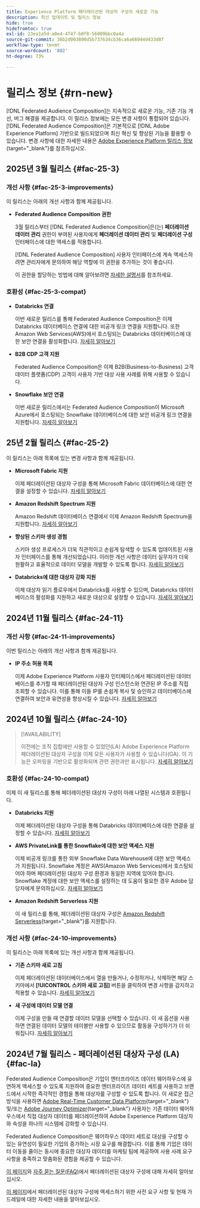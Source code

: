 ```yaml
---
title: Experience Platform 페더레이션된 대상자 구성의 새로운 기능
description: 최신 업데이트 및 릴리스 정보
hide: true
hidefromtoc: true
exl-id: 23ea1a5d-a0e4-4f47-b0f8-56009bbc0a4a
source-git-commit: 36b2d003800d5b737634cb36ca6a66944d433d8f
workflow-type: tm+mt
source-wordcount: '802'
ht-degree: 73%

---
```


# 릴리스 정보 {#rn-new}

[!DNL Federated Audience Composition]는 지속적으로 새로운 기능, 기존 기능 개선, 버그 해결을 제공합니다. 이 릴리스 정보에는 모든 변경 사항이 통합되어 있습니다. [!DNL Federated Audience Composition]은 기본적으로 [!DNL Adobe Experience Platform] 기반으로 빌드되었으며 최신 혁신 및 향상된 기능을 활용할 수 있습니다. 변경 사항에 대한 자세한 내용은 [Adobe Experience Platform 릴리스 정보](https://experienceleague.adobe.com/docs/experience-platform/release-notes/latest.html){target="_blank"}를 참조하십시오.

## 2025년 3월 릴리스 {#fac-25-3}

### 개선 사항 {#fac-25-3-improvements}

이 릴리스는 아래의 개선 사항과 함께 제공됩니다.

* **Federated Audience Composition 권한**

  3월 릴리스부터 [!DNL Federated Audience Composition]은(는) **페더레이션 데이터 관리** 권한이 부여된 사용자에게 **페더레이션 데이터 관리** 및 **페더레이션 구성** 인터페이스에 대한 액세스를 적용합니다.

  [!DNL Federated Audience Composition] 사용자 인터페이스에 계속 액세스하려면 관리자에게 문의하여 해당 역할에 이 권한을 추가하는 것이 좋습니다.

  이 권한을 할당하는 방법에 대해 알아보려면 [자세한 설명서](feature-access.md)를 참조하세요.

<!--
* **Data model Canvas view**

    The Canvas view for the Data Models section improves the experience by enabling the visualization of data models and their links in a canvas layout, alongside the existing tabular view. [Learn more](../data-management/gs-models.md)


* **AI Assistant**

    The AI Assistant is a user interface feature designed to help you navigate and understand Adobe concepts and get operational insights for your specific environment. It is available in several products across Adobe Experience Cloud, including Federated Audience Composition. [Learn more](ai-assistant.md)
-->

### 호환성 {#fac-25-3-compat}

* **Databricks 연결**

  이번 새로운 릴리스를 통해 Federated Audience Composition은 이제 Databricks 데이터베이스 연결에 대한 비공개 링크 연결을 지원합니다.
또한 Amazon Web Services(AWS)에서 호스팅되는 Databricks 데이터베이스에 대한 보안 연결을 활성화합니다. [자세히 알아보기](../connections/federated-db.md#databricks)

* **B2B CDP 고객 지원**

  Federated Audience Composition은 이제 B2B(Business-to-Business) 고객 데이터 플랫폼(CDP) 고객이 사용자 기반 대상 사용 사례를 위해 사용할 수 있습니다.

* **Snowflake 보안 연결**

  이번 새로운 릴리스에서는 Federated Audience Composition이 Microsoft Azure에서 호스팅되는 Snowflake 데이터베이스에 대한 보안 비공개 링크 연결을 지원합니다. [자세히 알아보기](../connections/federated-db.md#snowflake)

## 25년 2월 릴리스 {#fac-25-2}

이 릴리스는 아래 목록에 있는 변경 사항과 함께 제공됩니다.

* **Microsoft Fabric 지원**

  이제 페더레이션된 대상자 구성을 통해 Microsoft Fabric 데이터베이스에 대한 연결을 설정할 수 있습니다. [자세히 알아보기](../connections/federated-db.md)

* **Amazon Redshift Spectrum 지원**

  Amazon Redshift 데이터베이스 연결에서 이제 Amazon Redshift Spectrum을 지원합니다. [자세히 알아보기](../connections/federated-db.md#amazon-redshift)

* **향상된 스키마 생성 경험**

  스키마 생성 프로세스가 더욱 직관적이고 손쉽게 탐색할 수 있도록 업데이트된 사용자 인터페이스를 통해 개선되었습니다. 이러한 개선 사항은 데이터 실무자가 더욱 원활하고 효율적으로 데이터 모델을 개발할 수 있도록 합니다. [자세히 알아보기](../customer/schemas.md)

* **Databricks에 대한 대상자 강화 지원**

  이제 대상자 읽기 플로우에서 Databricks를 사용할 수 있으며, Databricks 데이터베이스의 활성화를 지원하고 새로운 대상으로 설정할 수 있습니다. [자세히 알아보기](../connections/destinations.md)

## 2024년 11월 릴리스 {#fac-24-11}

### 개선 사항 {#fac-24-11-improvements}

이번 릴리스는 아래의 개선 사항과 함께 제공됩니다.

* **IP 주소 허용 목록**

  이제 Adobe Experience Platform 사용자 인터페이스에서 페더레이션된 데이터베이스를 추가할 때 페더레이션된 대상자 구성 인스턴스와 연관된 IP 주소를 직접 조회할 수 있습니다. 이를 통해 이들 IP를 손쉽게 복사 및 승인하고 데이터베이스에 연결하여 보안과 유연성을 향상시킬 수 있습니다. [자세히 알아보기](../connections/connections.md)

## 2024년 10월 릴리스 {#fac-24-10}

>[!AVAILABILITY]
>
>이전에는 조직 집합에만 사용할 수 있었던(LA) Adobe Experience Platform 페더레이션된 대상자 구성을 이제 모든 사용자가 사용할 수 있습니다(GA). 이 기능은 오퍼링을 기반으로 활성화되며 관련 권한과만 표시됩니다. [자세히 알아보기](access-prerequisites.md)
>

### 호환성 {#fac-24-10-compat}

이제 이 새 릴리스를 통해 페더레이션된 대상자 구성이 아래 나열된 시스템과 호환됩니다.

* **Databricks 지원**

  이제 페더레이션된 대상자 구성을 통해 Databricks 데이터베이스에 대한 연결을 설정할 수 있습니다. [자세히 알아보기](../connections/federated-db.md#databricks)

* **AWS PrivateLink를 통한 Snowflake에 대한 보안 액세스 지원**

  이제 비공개 링크를 통한 외부 Snowflake Data Warehouse에 대한 보안 액세스가 지원됩니다. Snowflake 계정은 AWS(Amazon Web Services)에서 호스팅되어야 하며 페더레이션된 대상자 구성 환경과 동일한 지역에 있어야 합니다. Snowflake 계정에 대한 보안 액세스를 설정하는 데 도움이 필요한 경우 Adobe 담당자에게 문의하십시오. [자세히 알아보기](../connections/federated-db.md#snowflake)

* **Amazon Redshift Serverless 지원**

  이 새 릴리스를 통해, 페더레이션된 대상자 구성은 [Amazon Redshift Serverless](https://aws.amazon.com/redshift/redshift-serverless/){target="_blank"}를 지원합니다.

### 개선 사항 {#fac-24-10-improvements}

이 릴리스는 아래 목록에 있는 개선 사항과 함께 제공됩니다.

* **기존 스키마 새로 고침**

  이제 페더레이션된 데이터베이스에서 열을 만들거나, 수정하거나, 삭제하면 해당 스키마에서 **[!UICONTROL 스키마 새로 고침]** 버튼을 클릭하여 변경 사항을 감지하고 적용할 수 있습니다. [자세히 알아보기](../customer/schemas.md#schema-refresh)

* **새 구성에 데이터 모델 연결**

  이제 구성을 만들 때 연결할 데이터 모델을 선택할 수 있습니다. 이 새 옵션을 사용하면 연결된 데이터 모델의 테이블만 사용할 수 있으므로 활동을 구성하기가 더 쉬워집니다. [자세히 알아보기](../compositions/create-composition.md)

## 2024년 7월 릴리스 - 페더레이션된 대상자 구성 (LA) {#fac-la}

Federated Audience Composition은 기업이 엔터프라이즈 데이터 웨어하우스에 유연하게 액세스할 수 있도록 지원하여 중요한 엔터프라이즈 데이터 세트를 사용하고 브랜드에서 시작한 즉각적인 경험을 통해 대상자를 구성할 수 있도록 합니다. 이 새로운 접근 방식을 사용하면 [Adobe Real-Time Customer Data Platform](https://experienceleague.adobe.com/ko/docs/experience-platform/segmentation/home){target="_blank"} 및/또는 [Adobe Journey Optimizer](https://experienceleague.adobe.com/ko/docs/journey-optimizer/using/ajo-home){target="_blank"} 사용자는 기존 데이터 웨어하우스에서 직접 대상자 데이터를 페더레이션하여 Adobe Experience Platform 대상자와 속성을 하나의 시스템에 강화할 수 있습니다.

Federated Audience Composition은 웨어하우스 데이터 세트로 대상을 구성할 수 있는 유연성이 필요한 기업의 증가하는 시장 요구를 해결합니다. 이를 통해 기업은 데이터 이동을 줄이는 동시에 중요한 대상자 데이터를 마케팅 팀에 제공하여 사용 사례 요구 사항을 충족하고 맞춤화된 경험을 제공할 수 있습니다.

[이 페이지](get-started.md)와 [자주 묻는 질문(FAQ)](faq.md)에서 페더레이션된 대상자 구성에 대해 자세히 알아보십시오.

[이 페이지](access-prerequisites.md)에서 페더레이션된 대상자 구성에 액세스하기 위한 사전 요구 사항 및 현재 가드레일에 대한 자세한 내용을 알아보십시오.
